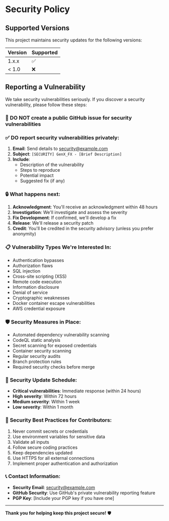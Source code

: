 # Security Policy

## Supported Versions

This project maintains security updates for the following versions:

| Version | Supported          |
| ------- | ------------------ |
| 1.x.x   | :white_check_mark: |
| < 1.0   | :x:                |

## Reporting a Vulnerability

We take security vulnerabilities seriously. If you discover a security vulnerability, please follow these steps:

### 🚨 **DO NOT** create a public GitHub issue for security vulnerabilities

### ✅ **DO** report security vulnerabilities privately:

1. **Email**: Send details to security@example.com
2. **Subject**: `[SECURITY] GenX_FX - [Brief Description]`
3. **Include**:
   - Description of the vulnerability
   - Steps to reproduce
   - Potential impact
   - Suggested fix (if any)

### 🔒 **What happens next:**

1. **Acknowledgment**: You'll receive an acknowledgment within 48 hours
2. **Investigation**: We'll investigate and assess the severity
3. **Fix Development**: If confirmed, we'll develop a fix
4. **Release**: We'll release a security patch
5. **Credit**: You'll be credited in the security advisory (unless you prefer anonymity)

### 📋 **Vulnerability Types We're Interested In:**

- Authentication bypasses
- Authorization flaws
- SQL injection
- Cross-site scripting (XSS)
- Remote code execution
- Information disclosure
- Denial of service
- Cryptographic weaknesses
- Docker container escape vulnerabilities
- AWS credential exposure

### 🛡️ **Security Measures in Place:**

- Automated dependency vulnerability scanning
- CodeQL static analysis
- Secret scanning for exposed credentials
- Container security scanning
- Regular security audits
- Branch protection rules
- Required security checks before merge

### 📅 **Security Update Schedule:**

- **Critical vulnerabilities**: Immediate response (within 24 hours)
- **High severity**: Within 72 hours
- **Medium severity**: Within 1 week
- **Low severity**: Within 1 month

### 🔐 **Security Best Practices for Contributors:**

1. Never commit secrets or credentials
2. Use environment variables for sensitive data
3. Validate all inputs
4. Follow secure coding practices
5. Keep dependencies updated
6. Use HTTPS for all external connections
7. Implement proper authentication and authorization

### 📞 **Contact Information:**

- **Security Email**: security@example.com
- **GitHub Security**: Use GitHub's private vulnerability reporting feature
- **PGP Key**: [Include your PGP key if you have one]

---

**Thank you for helping keep this project secure!** 🛡️